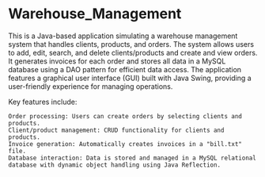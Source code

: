# Warehouse_Management

This is a Java-based application simulating a warehouse management system that handles clients, products, and orders. The system allows users to add, edit, search, and delete clients/products and create and view orders. It generates invoices for each order and stores all data in a MySQL database using a DAO pattern for efficient data access. The application features a graphical user interface (GUI) built with Java Swing, providing a user-friendly experience for managing operations.

Key features include:

    Order processing: Users can create orders by selecting clients and products.
    Client/product management: CRUD functionality for clients and products.
    Invoice generation: Automatically creates invoices in a "bill.txt" file.
    Database interaction: Data is stored and managed in a MySQL relational database with dynamic object handling using Java Reflection.
